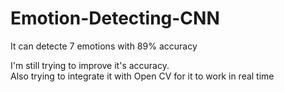# Emotion-Detecting-CNN
<p>It can detecte 7 emotions with 89% accuracy</p>
<p>I'm still trying to improve it's accuracy.<br>Also trying to integrate it with Open CV for it to work in real time</p>

